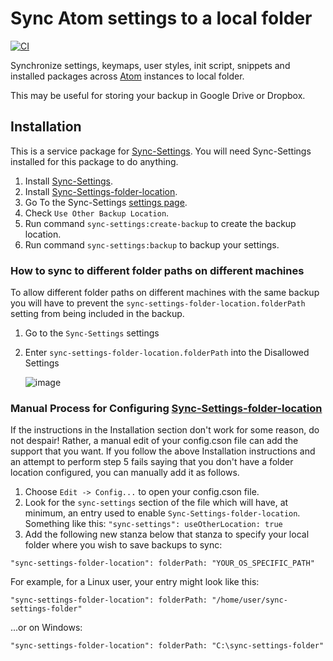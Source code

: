 # Sync Atom settings to a local folder

[![CI](https://github.com/UziTech/sync-settings-folder-location/workflows/CI/badge.svg)](https://github.com/UziTech/sync-settings-folder-location/actions)

Synchronize settings, keymaps, user styles, init script, snippets and installed packages across [Atom](https://atom.io) instances to local folder.

This may be useful for storing your backup in Google Drive or Dropbox.

## Installation

This is a service package for [Sync-Settings](https://atom.io/packages/sync-settings). You will need Sync-Settings installed for this package to do anything.

1. Install [Sync-Settings](https://atom.io/packages/sync-settings).
2. Install [Sync-Settings-folder-location](https://atom.io/packages/sync-settings-folder-location).
3. Go To the Sync-Settings [settings page](atom://config/packages/sync-settings).
4. Check `Use Other Backup Location`.
5. Run command `sync-settings:create-backup` to create the backup location.
6. Run command `sync-settings:backup` to backup your settings.

### How to sync to different folder paths on different machines

To allow different folder paths on different machines with the same backup you will have to prevent the `sync-settings-folder-location.folderPath` setting from being included in the backup.

1. Go to the `Sync-Settings` settings
2. Enter `sync-settings-folder-location.folderPath` into the Disallowed Settings

   ![image](https://user-images.githubusercontent.com/97994/135786391-d53ce46b-0cfe-41ad-bfbf-946dcc22f9a9.png)

### Manual Process for Configuring [Sync-Settings-folder-location](https://github.com/UziTech/sync-settings-folder-location)

If the instructions in the Installation section don't work for some reason, do not despair! Rather, a manual edit of your config.cson file can add the support that you want. If you follow the above Installation instructions and an attempt to perform step 5 fails saying that you don't have a folder location configured, you can manually add it as follows.

1. Choose `Edit -> Config...` to open your config.cson file.
2. Look for the `sync-settings` section of the file which will have, at minimum, an entry used to enable `Sync-Settings-folder-location`. Something like this:
`"sync-settings":
  useOtherLocation: true`
3. Add the following new stanza below that stanza to specify your local folder where you wish to save backups to sync:

`"sync-settings-folder-location":
  folderPath: "YOUR_OS_SPECIFIC_PATH"`

For example, for a Linux user, your entry might look like this:

`"sync-settings-folder-location":
  folderPath: "/home/user/sync-settings-folder"`

...or on Windows:

`"sync-settings-folder-location":
  folderPath: "C:\sync-settings-folder"`
